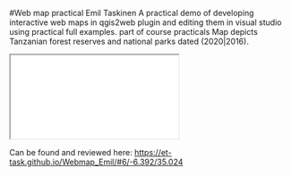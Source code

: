 #Web map practical Emil Taskinen
A practical demo of developing interactive web maps in qgis2web plugin and editing them in visual studio using practical full examples. part of course practicals 
Map depicts Tanzanian forest reserves and national parks dated (2020|2016).

<iframe src="[url](https://et-task.github.io/Webmap_Emil/#6/-6.392/35.024)" title="WEbmap of Tanzanian forest reserves and national parks"></iframe>

Can be found and reviewed here: <https://et-task.github.io/Webmap_Emil/#6/-6.392/35.024>
